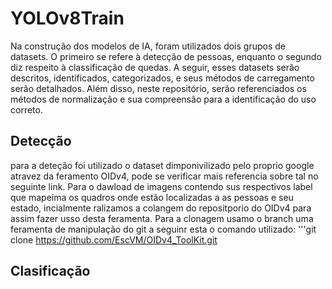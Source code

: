 # YOLOv8Train
Na construção dos modelos de IA, foram utilizados dois grupos de datasets. O primeiro se refere à detecção de pessoas, enquanto o segundo diz respeito à classificação de quedas. A seguir, esses datasets serão descritos, identificados, categorizados, e seus métodos de carregamento serão detalhados. Além disso, neste repositório, serão referenciados os métodos de normalização e sua compreensão para a identificação do uso correto.
## Detecção
para a deteção foi utilizado o dataset dimponivilizado pelo proprio google atravez da feramento OIDv4, pode se verificar mais referencia sobre tal no seguinte link. Para o dawload de imagens contendo sus respectivos label que mapeima os quadros onde estão localizadas a as pessoas e seu estado, incialmente ralizamos a colangem do repositporio do OIDv4 para assim fazer usso desta feramenta. Para a clonagem usamo o branch uma feramenta de manipulação do git a seguinr esta o comando utilizado: 
'''git clone https://github.com/EscVM/OIDv4_ToolKit.git

## Clasificação

